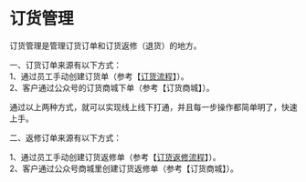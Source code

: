 # 订货管理

订货管理是管理订货订单和订货返修（退货）的地方。

一、订货订单来源有以下方式：  
1、通过员工手动创建订货单（参考【[订货流程](/ding-huo/ding-huo-liu-cheng.md)】）。  
2、客户通过公众号的订货商城下单（参考【订货商城】）。

通过以上两种方式，就可以实现线上线下打通，并且每一步操作都简单明了，快速上手。

二、返修订单来源有以下方式：

1、通过员工手动创建订货返修单（参考【[订货返修流程](/shang-pin-guan-li/ling-shou/fan-xiu-ff08-tui-huo-ff09-liu-cheng.md)】）。  
2、客户通过公众号商城里创建订货返修单（参考【订货商城】）。

